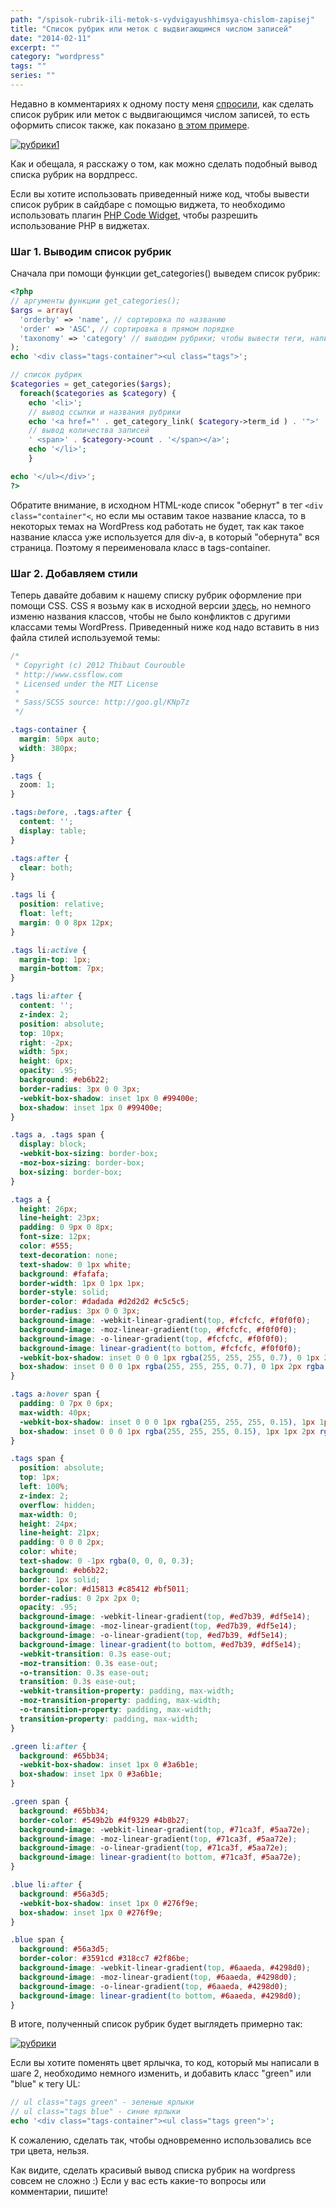 ```yaml
---
path: "/spisok-rubrik-ili-metok-s-vydvigayushhimsya-chislom-zapisej"
title: "Список рубрик или меток с выдвигающимся числом записей"
date: "2014-02-11"
excerpt: ""
category: "wordpress"
tags: ""
series: ""
---
```


Недавно в комментариях к одному посту меня [спросили](http://oriolo.ru/wordpress/vyivod-spiska-rubrik-s-opisaniem/#comment-11020), как сделать список рубрик или меток с выдвигающимся числом записей, то есть оформить список также, как показано [в этом примере](http://codepen.io/Thibaut/pen/eCIkr).

[![рубрики1](images/rubriki1.jpg)](http://oriolo.ru/wp-content/uploads/2014/02/rubriki1.jpg)

Как и обещала, я расскажу о том, как можно сделать подобный вывод списка рубрик на вордпресс.

Если вы хотите использовать приведенный ниже код, чтобы вывести список рубрик в сайдбаре с помощью виджета, то необходимо использовать плагин [PHP Code Widget](http://wordpress.org/plugins/php-code-widget/), чтобы разрешить использование PHP в виджетах.

### Шаг 1. Выводим список рубрик

Сначала при помощи функции get\_categories() выведем список рубрик:

```php
<?php
// аргументы функции get_categories();
$args = array(
  'orderby' => 'name', // сортировка по названию
  'order' => 'ASC', // сортировка в прямом порядке 
  'taxonomy' => 'category' // выводим рубрики; чтобы вывести теги, напишите post_tag
);
echo '<div class="tags-container"><ul class="tags">';

// список рубрик
$categories = get_categories($args);
  foreach($categories as $category) { 
    echo '<li>';
    // вывод ссылки и названия рубрики
    echo '<a href="' . get_category_link( $category->term_id ) . '">' . $category->name.
    // вывод количества записей
    ' <span>' . $category->count . '</span></a>';
    echo '</li>';
    } 

echo '</ul></div>';
?>
```

Обратите внимание, в исходном HTML-коде список "обернут" в тег `<div class="container"<`, но если мы оставим такое название класса, то в некоторых темах на WordPress код работать не будет, так как такое название класса уже используется для div-а, в который "обернута" вся страница. Поэтому я переименовала класс в tags-container.

### Шаг 2. Добавляем стили

Теперь давайте добавим к нашему списку рубрик оформление при помощи CSS. CSS я возьму как в исходной версии [здесь](http://codepen.io/Thibaut/pen/eCIkr), но немного изменю названия классов, чтобы не было конфликтов с другими классами темы WordPress. Приведенный ниже код надо вставить в низ файла стилей используемой темы:

```css
/*
 * Copyright (c) 2012 Thibaut Courouble
 * http://www.cssflow.com
 * Licensed under the MIT License
 *
 * Sass/SCSS source: http://goo.gl/KNp7z
 */

.tags-container {
  margin: 50px auto;
  width: 380px;
}

.tags {
  zoom: 1;
}

.tags:before, .tags:after {
  content: '';
  display: table;
}

.tags:after {
  clear: both;
}

.tags li {
  position: relative;
  float: left;
  margin: 0 0 8px 12px;
}

.tags li:active {
  margin-top: 1px;
  margin-bottom: 7px;
}

.tags li:after {
  content: '';
  z-index: 2;
  position: absolute;
  top: 10px;
  right: -2px;
  width: 5px;
  height: 6px;
  opacity: .95;
  background: #eb6b22;
  border-radius: 3px 0 0 3px;
  -webkit-box-shadow: inset 1px 0 #99400e;
  box-shadow: inset 1px 0 #99400e;
}

.tags a, .tags span {
  display: block;
  -webkit-box-sizing: border-box;
  -moz-box-sizing: border-box;
  box-sizing: border-box;
}

.tags a {
  height: 26px;
  line-height: 23px;
  padding: 0 9px 0 8px;
  font-size: 12px;
  color: #555;
  text-decoration: none;
  text-shadow: 0 1px white;
  background: #fafafa;
  border-width: 1px 0 1px 1px;
  border-style: solid;
  border-color: #dadada #d2d2d2 #c5c5c5;
  border-radius: 3px 0 0 3px;
  background-image: -webkit-linear-gradient(top, #fcfcfc, #f0f0f0);
  background-image: -moz-linear-gradient(top, #fcfcfc, #f0f0f0);
  background-image: -o-linear-gradient(top, #fcfcfc, #f0f0f0);
  background-image: linear-gradient(to bottom, #fcfcfc, #f0f0f0);
  -webkit-box-shadow: inset 0 0 0 1px rgba(255, 255, 255, 0.7), 0 1px 2px rgba(0, 0, 0, 0.05);
  box-shadow: inset 0 0 0 1px rgba(255, 255, 255, 0.7), 0 1px 2px rgba(0, 0, 0, 0.05);
}

.tags a:hover span {
  padding: 0 7px 0 6px;
  max-width: 40px;
  -webkit-box-shadow: inset 0 0 0 1px rgba(255, 255, 255, 0.15), 1px 1px 2px rgba(0, 0, 0, 0.2);
  box-shadow: inset 0 0 0 1px rgba(255, 255, 255, 0.15), 1px 1px 2px rgba(0, 0, 0, 0.2);
}

.tags span {
  position: absolute;
  top: 1px;
  left: 100%;
  z-index: 2;
  overflow: hidden;
  max-width: 0;
  height: 24px;
  line-height: 21px;
  padding: 0 0 0 2px;
  color: white;
  text-shadow: 0 -1px rgba(0, 0, 0, 0.3);
  background: #eb6b22;
  border: 1px solid;
  border-color: #d15813 #c85412 #bf5011;
  border-radius: 0 2px 2px 0;
  opacity: .95;
  background-image: -webkit-linear-gradient(top, #ed7b39, #df5e14);
  background-image: -moz-linear-gradient(top, #ed7b39, #df5e14);
  background-image: -o-linear-gradient(top, #ed7b39, #df5e14);
  background-image: linear-gradient(to bottom, #ed7b39, #df5e14);
  -webkit-transition: 0.3s ease-out;
  -moz-transition: 0.3s ease-out;
  -o-transition: 0.3s ease-out;
  transition: 0.3s ease-out;
  -webkit-transition-property: padding, max-width;
  -moz-transition-property: padding, max-width;
  -o-transition-property: padding, max-width;
  transition-property: padding, max-width;
}

.green li:after {
  background: #65bb34;
  -webkit-box-shadow: inset 1px 0 #3a6b1e;
  box-shadow: inset 1px 0 #3a6b1e;
}

.green span {
  background: #65bb34;
  border-color: #549b2b #4f9329 #4b8b27;
  background-image: -webkit-linear-gradient(top, #71ca3f, #5aa72e);
  background-image: -moz-linear-gradient(top, #71ca3f, #5aa72e);
  background-image: -o-linear-gradient(top, #71ca3f, #5aa72e);
  background-image: linear-gradient(to bottom, #71ca3f, #5aa72e);
}

.blue li:after {
  background: #56a3d5;
  -webkit-box-shadow: inset 1px 0 #276f9e;
  box-shadow: inset 1px 0 #276f9e;
}

.blue span {
  background: #56a3d5;
  border-color: #3591cd #318cc7 #2f86be;
  background-image: -webkit-linear-gradient(top, #6aaeda, #4298d0);
  background-image: -moz-linear-gradient(top, #6aaeda, #4298d0);
  background-image: -o-linear-gradient(top, #6aaeda, #4298d0);
  background-image: linear-gradient(to bottom, #6aaeda, #4298d0);
}
```

В итоге, полученный список рубрик будет выглядеть примерно так:

[![рубрики](images/rubriki.jpg)](http://oriolo.ru/wp-content/uploads/2014/02/rubriki.jpg)

Если вы хотите поменять цвет ярлычка, то код, который мы написали в шаге 2, необходимо немного изменить, и добавить класс "green" или "blue" к тегу UL:

```php
// ul class="tags green" - зеленые ярлыки
// ul class="tags blue" - синие ярлыки
echo '<div class="tags-container"><ul class="tags green">';
```

К сожалению, сделать так, чтобы одновременно использовались все три цвета, нельзя.

Как видите, сделать красивый вывод списка рубрик на wordpress совсем не сложно :) Если у вас есть какие-то вопросы или комментарии, пишите!
